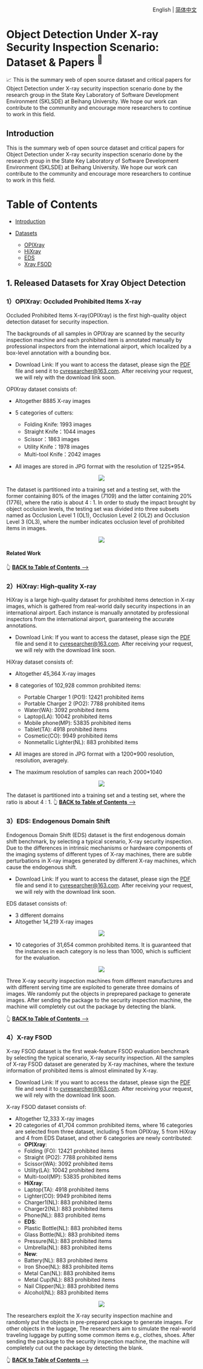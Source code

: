 <div align="right">
  English | <a href="https://github.com/DIG-Beihang/XrayDetection/blob/master/readme_chinese.md">简体中文</a>
</div>

# Object Detection Under X-ray Security Inspection Scenario: Dataset & Papers <sup>📌</sup>


<p>📈 This is the summary web of open source dataset and critical papers for Object Detection under X-ray security inspection scenario done by the research group in the State Key Laboratory of Software Development Environment (SKLSDE) at Beihang University. We hope our work can contribute to the community and encourage more researchers to continue to work in this field.


## Introduction

This is the summary web of open source dataset and critical papers for Object Detection under X-ray security inspection scenario done by the research group in the State Key Laboratory of Software Development Environment (SKLSDE) at Beihang University. We hope our work can contribute to the community and encourage more researchers to continue to work in this field.

# Table of Contents

- [Introduction](#introduction)

- [Datasets](#1-released-datasets-for-xray-object-detection)
  - [OPIXray](#1opixray-occluded-prohibited-items-x-ray)
  - [HiXray](#2hixray-high-quality-x-ray)
  - [EDS](#3eds-endogenous-domain-shift)
  - [Xray FSOD](#4x-ray-fsod)

## 1. Released Datasets for Xray Object Detection

### 1）OPIXray: Occluded Prohibited Items X-ray
Occluded Prohibited Items X-ray(OPIXray) is the first high-quality object detection dataset for security inspection.

The backgrounds of all samples in OPIXray are scanned by the security inspection machine and each prohibited item is annotated manually by professional inspectors from the international airport, which localized by a box-level annotation with a bounding box. 

* Download Link: If you want to access the dataset, please sign the <a href="https://github.com/DIG-Beihang/XrayDetection/blob/master/Commitment.pdf">PDF</a> file and send it to cvresearcher@163.com. After receiving your request, we will rely with the download link soon.

OPIXray dataset consists of:

* Altogether 8885 X-ray images
* 5 categories of cutters: 
  - Folding Knife: 1993 images
  - Straight Knife：1044 images
  - Scissor：1863 images
  - Utility Knife：1978 images
  - Multi-tool Knife：2042 images

* All images are stored in JPG format with the resolution of 1225*954. 
<div align=center><img src="https://github.com/DIG-Beihang/XrayDetection/blob/main/Imgs/opi1.png"></div>

The dataset is partitioned into a training set and a testing set, with the former containing 80% of the images (7109) and the latter containing 20% (1776), where the ratio is about 4 : 1. In order to study the impact brought by object occlusion levels, the testing set was divided into three subsets named as Occlusion Level 1 (OL1), Occlusion Level 2 (OL2) and Occlusion Level 3 (OL3), where the number indicates occlusion level of prohibited items in images. 
<div align=center><img src="https://github.com/DIG-Beihang/XrayDetection/blob/main/Imgs/opi2.png"></div>

#### Related Work

👆 [<b>BACK to Table of Contents</b> -->](#table-of-contents)
### 2）HiXray: High-quality X-ray
HiXray is a large high-quality dataset for prohibited items detection in X-ray images, which is gathered from real-world daily security inspections in an international airport. Each instance is manually annotated by professional inspectors from the international airport, guaranteeing the accurate annotations.

* Download Link: If you want to access the dataset, please sign the <a href="https://github.com/DIG-Beihang/XrayDetection/blob/master/Commitment.pdf">PDF</a> file and send it to cvresearcher@163.com. After receiving your request, we will rely with the download link soon.

HiXray dataset consists of:

* Altogether 45,364 X-ray images
* 8 categories of 102,928 common prohibited items:
  - Portable Charger 1 (PO1): 12421 prohibited items
  - Portable Charger 2 (PO2): 7788 prohibited items
  - Water(WA): 3092 prohibited items
  - Laptop(LA): 10042 prohibited items
  - Mobile phone(MP): 53835 prohibited items
  - Tablet(TA): 4918 prohibited items
  - Cosmetic(CO): 9949 prohibited items
  - Nonmetallic Lighter(NL): 883 prohibited items

* All images are stored in JPG format with a 1200*900 resolution,  resolution, averagely. 
* The maximum resolution of samples can reach 2000*1040

<div align=center><img src="./Imgs/hi.png"></div>

The dataset is partitioned into a training set and a testing set, where the ratio is about 4 : 1.
👆 [<b>BACK to Table of Contents</b> -->](#table-of-contents)

### 3）EDS: Endogenous Domain Shift
Endogenous Domain Shift (EDS) dataset is the first endogenous domain shift benchmark, by selecting a typical scenario, X-ray security inspection. Due to the differences in intrinsic mechanisms or hardware components of the imaging systems of different types of X-ray machines, there are subtle perturbations in X-ray images generated by different X-ray machines, which cause the endogenous shift. 

* Download Link: If you want to access the dataset, please sign the <a href="https://github.com/DIG-Beihang/XrayDetection/blob/master/Commitment.pdf">PDF</a> file and send it to cvresearcher@163.com. After receiving your request, we will rely with the download link soon.

EDS dataset consists of:

* 3 different domains
* Altogether 14,219 X-ray images
<div align=center><img src="./Imgs/eds.png"></div>

* 10 categories of 31,654 common prohibited items. It is guaranteed that the instances in each category is no less than 1000, which is sufficient for the evaluation.
<div align=center><img src="./Imgs/eds2.png"></div>

Three X-ray security inspection machines from different manufactures and with different serving time are exploited to generate three domains of images. We randomly put the objects in preprepared package to generate images. After sending the package to the security inspection machine, the machine will completely cut out the package by detecting the blank.

👆 [<b>BACK to Table of Contents</b> -->](#table-of-contents)

### 4）X-ray FSOD
X-ray FSOD dataset is the first weak-feature FSOD evaluation benchmark by selecting the typical scenario, X-ray security inspection. All the samples of X-ray FSOD dataset are generated by X-ray machines, where the texture information of prohibited items is almost eliminated by X-ray.


* Download Link: If you want to access the dataset, please sign the <a href="https://github.com/DIG-Beihang/XrayDetection/blob/master/Commitment.pdf">PDF</a> file and send it to cvresearcher@163.com. After receiving your request, we will rely with the download link soon.

X-ray FSOD dataset consists of:

* Altogether 12,333 X-ray images
* 20 categories of 41,704 common prohibited items, where 16 categories are selected from three dataset, including 5 from OPIXray, 5 from HiXray and 4 from EDS Dataset, and other 6 categories are newly contributed:
  - **OPIXray**:
  - Folding (FO): 12421 prohibited items
  - Straight (PO2): 7788 prohibited items
  - Scissor(WA): 3092 prohibited items
  - Utility(LA): 10042 prohibited items
  - Multi-tool(MP): 53835 prohibited items
  - **HiXray**:
  - Laptop(TA): 4918 prohibited items
  - Lighter(CO): 9949 prohibited items
  - Charger1(NL): 883 prohibited items
  - Charger2(NL): 883 prohibited items
  - Phone(NL): 883 prohibited items
  - **EDS**:
  - Plastic Bottle(NL): 883 prohibited items
  - Glass Bottle(NL): 883 prohibited items
  - Pressure(NL): 883 prohibited items
  - Umbrella(NL): 883 prohibited items
  - **New**:
  - Battery(NL): 883 prohibited items
  - Iron Shoe(NL): 883 prohibited items
  - Metal Can(NL): 883 prohibited items
  - Metal Cup(NL): 883 prohibited items
  - Nail Clipper(NL): 883 prohibited items
  - Alcohol(NL): 883 prohibited items
<div align=center><img src="./Imgs/fsod.png"></div>

The researchers exploit the X-ray security inspection machine and randomly put the objects in pre-prepared package to generate images. For other objects in the luggage, The researchers aim to simulate the real-world traveling luggage by putting some common items e.g., clothes, shoes. After sending the package to the security inspection machine, the machine will completely cut out the package by detecting the blank.

👆 [<b>BACK to Table of Contents</b> -->](#table-of-contents)



